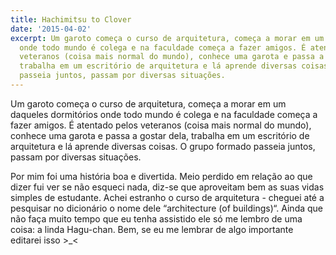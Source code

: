 ```yaml
---
title: Hachimitsu to Clover
date: '2015-04-02'
excerpt: Um garoto começa o curso de arquitetura, começa a morar em um daqueles dormitórios
  onde todo mundo é colega e na faculdade começa a fazer amigos. É atentado pelos
  veteranos (coisa mais normal do mundo), conhece uma garota e passa a gostar dela,
  trabalha em um escritório de arquitetura e lá aprende diversas coisas. O grupo formado
  passeia juntos, passam por diversas situações.
---
```




Um garoto começa o curso de arquitetura, começa a morar em um daqueles
dormitórios onde todo mundo é colega e na faculdade começa a fazer
amigos. É atentado pelos veteranos (coisa mais normal do mundo), conhece
uma garota e passa a gostar dela, trabalha em um escritório de
arquitetura e lá aprende diversas coisas. O grupo formado passeia
juntos, passam por diversas situações.

Por mim foi uma história boa e divertida. Meio perdido em relação ao que
dizer fui ver se não esqueci nada, diz-se que aproveitam bem as suas
vidas simples de estudante. Achei estranho o curso de arquitetura -
cheguei até a pesquisar no dicionário o nome dele “architecture (of
buildings)“. Ainda que não faça muito tempo que eu tenha assistido ele
só me lembro de uma coisa: a linda Hagu-chan. Bem, se eu me lembrar de
algo importante editarei isso &gt;\_&lt;


